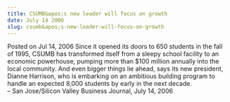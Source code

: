 ```yaml
---
title: CSUMB&apos;s new leader will focus on growth
date: July 14 2006
slug: csumb&apos;s-new-leader-will-focus-on-growth
---
```





<span class="date">Posted on Jul 14, 2006    </span>
Since it opened its doors to 650 students in the fall of 1995,
CSUMB has transformed itself from a sleepy school facility to an
economic powerhouse, pumping more than $100 million annually into
the local community. And even bigger things lie ahead, says its new
president, Dianne Harrison, who is embarking on an ambitious
building program to handle an expected 8,000 students by early in
the next decade.<br>
&#x2013; San Jose/Silicon Valley Business Journal, July 14,
2006<br/></br>




